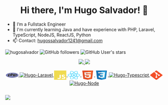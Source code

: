 ### <h1 align="center">Hi there, I'm Hugo Salvador! 👋</h1>

- 🔭 I’m a Fullstack Engineer
- 🌱 I'm currently learning Java and have experience with PHP, Laravel, TypeScript, NodeJS, ReactJS, Python
- 📫 Contact: hugossalvador1241@gmail.com

<img src="https://komarev.com/ghpvc/?username=hugosalvador&label=Profile%20views&color=0e75b6&style=flat" alt="hugosalvador" /> ![GitHub followers](https://img.shields.io/github/followers/hugosalvador) ![GitHub User's stars](https://img.shields.io/github/stars/hugosalvador)

<div align="center">
  <a href="https://github.com/hugosalvador">
  <img height="180em" src="https://github-readme-stats.vercel.app/api?username=zurugo&show_icons=true&theme=dark&include_all_commits=true&count_private=true"/>
  <img height="180em" src="https://github-readme-stats.vercel.app/api/top-langs/?username=zurugo&layout=compact&langs_count=8&theme=dark"/>
</div>

<div style="display: inline_block" align="center"><br> 
   <img align="center" alt="Hugo-PHP" height="30" width="40" src="https://raw.githubusercontent.com/devicons/devicon/master/icons/php/php-original.svg">
   <img align="center" alt="Hugo-Laravel" height="30" width="40" src="https://cdn.jsdelivr.net/gh/devicons/devicon/icons/laravel/laravel-original.svg">
   <img align="center" alt="Hugo-Js" height="30" width="40" src="https://raw.githubusercontent.com/devicons/devicon/master/icons/javascript/javascript-plain.svg">
   <img align="center" alt="Hugo-React" height="30" width="40" src="https://raw.githubusercontent.com/devicons/devicon/master/icons/react/react-original.svg">
   <img align="center" alt="Hugo-HTML" height="30" width="40" src="https://raw.githubusercontent.com/devicons/devicon/master/icons/html5/html5-original.svg">
   <img align="center" alt="Hugo-CSS" height="30" width="40" src="https://raw.githubusercontent.com/devicons/devicon/master/icons/css3/css3-original.svg">
   <img align="center" alt="Hugo-Typescript" height="30" width="40" src="https://cdn.jsdelivr.net/gh/devicons/devicon/icons/typescript/typescript-original.svg">
   <img align="center" alt="Hugo-Git" height="30" width="40" src="https://raw.githubusercontent.com/devicons/devicon/master/icons/git/git-original.svg">
   <img align="center" alt="Hugo-Node" height="30" width="40" src="https://cdn.jsdelivr.net/gh/devicons/devicon/icons/nodejs/nodejs-original.svg">
 </div>
  
##

<div> 
<a href="https://www.linkedin.com/in/hugo-salvador-17281a162/" target="_blank" rel="noopener noreferrer"><img src="https://img.shields.io/badge/-LinkedIn-%230077B5?style=for-the-badge&logo=linkedin&logoColor=white" target="_blank"></a> 
</div>

